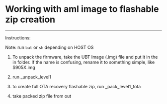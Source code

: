 # Working with aml image to flashable zip creation
--------------------------------------------------

Instructions:

Note: run `bat` or `sh` depending on HOST OS

1) To unpack the firmware, take the UBT Image (.img) file and put it in the in folder.
If the name is confusing, rename it to something simple, like S905X.img

2) run _unpack_level1

3) to create full OTA recovery flashable zip, run _pack_level1_fota

4) take packed zip file from out
